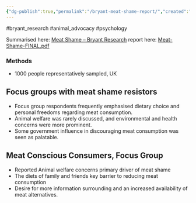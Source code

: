 ```yaml
---
{"dg-publish":true,"permalink":"/bryant-meat-shame-report/","created":"2024-03-10T17:06:44.000+00:00","updated":"2025-09-28T23:45:26.582+01:00"}
---
```


#bryant_research #animal_advocacy #psychology 

Summarised here: [Meat Shame – Bryant Research](https://bryantresearch.co.uk/portfolio-items/meat-shame/)
report here: [Meat-Shame-FINAL.pdf](https://bryantresearch.co.uk/wp-content/uploads/2023/06/Meat-Shame-FINAL.pdf) 

### Methods
- 1000 people representatively sampled, UK

## Focus groups with meat shame resistors
- Focus group respondents frequently emphasised dietary choice and personal freedoms regarding meat consumption. 
- Animal welfare was rarely discussed, and environmental and health concerns were more prominent.
- Some government influence in discouraging meat consumption was seen as palatable.

## Meat Conscious Consumers, Focus Group
- Reported Animal welfare concerns primary driver of meat shame
- The diets of family and friends key barrier to reducing meat consumption
- Desire for more information surrounding and an increased availability of meat alternatives.